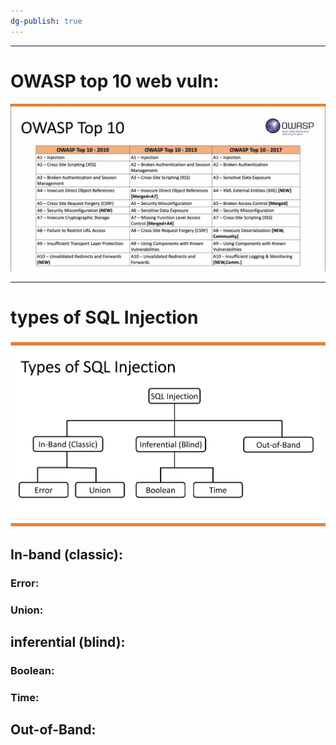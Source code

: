 ```yaml
---
dg-publish: true
---
```

---
# OWASP top 10 web vuln:

![](../attachments/Pasted%20image%2020250202004548.png)

---

# types of SQL Injection

![](../attachments/Pasted%20image%2020250202005406.png)

## In-band (classic):

### Error:

### Union:

## inferential (blind):

### Boolean:

### Time:

## Out-of-Band: